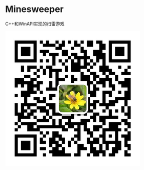 # Minesweeper
C++和WinAPI实现的扫雷游戏

![image](https://github.com/lgl-fengwang/Material-library/raw/master/businessCard.jpg)
